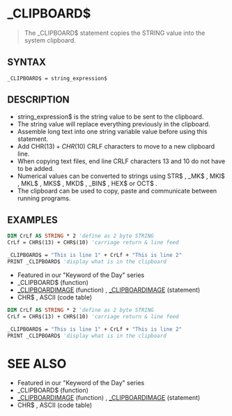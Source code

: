 # _CLIPBOARD$
> The _CLIPBOARD$ statement copies the STRING value into the system clipboard.

## SYNTAX
`_CLIPBOARD$ = string_expression$`

## DESCRIPTION
* string_expression$ is the string value to be sent to the clipboard.
* The string value will replace everything previously in the clipboard.
* Assemble long text into one string variable value before using this statement.
* Add CHR$(13) + CHR$(10) CRLF characters to move to a new clipboard line.
* When copying text files, end line CRLF characters 13 and 10 do not have to be added.
* Numerical values can be converted to strings using STR$ , _MK$ , MKI$ , MKL$ , MKS$ , MKD$ , _BIN$ , HEX$ or OCT$ .
* The clipboard can be used to copy, paste and communicate between running programs.


## EXAMPLES

```vb
DIM CrLf AS STRING * 2 'define as 2 byte STRING
CrLf = CHR$(13) + CHR$(10) 'carriage return & line feed

_CLIPBOARD$ = "This is line 1" + CrLf + "This is line 2"
PRINT _CLIPBOARD$ 'display what is in the clipboard
```

* Featured in our "Keyword of the Day" series
* _CLIPBOARD$ (function)
* [_CLIPBOARDIMAGE](_CLIPBOARDIMAGE.md) (function) , [_CLIPBOARDIMAGE](_CLIPBOARDIMAGE.md) (statement)
* CHR$ , ASCII (code table)

```vb
DIM CrLf AS STRING * 2 'define as 2 byte STRING
CrLf = CHR$(13) + CHR$(10) 'carriage return & line feed

_CLIPBOARD$ = "This is line 1" + CrLf + "This is line 2"
PRINT _CLIPBOARD$ 'display what is in the clipboard
```



# SEE ALSO
* Featured in our "Keyword of the Day" series
* _CLIPBOARD$ (function)
* [_CLIPBOARDIMAGE](_CLIPBOARDIMAGE.md) (function) , [_CLIPBOARDIMAGE](_CLIPBOARDIMAGE.md) (statement)
* CHR$ , ASCII (code table)


